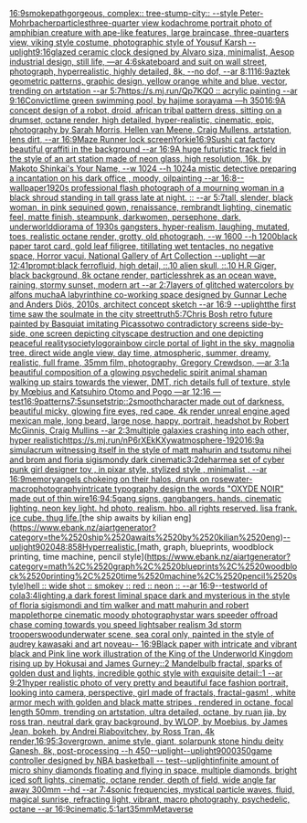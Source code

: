 [16:9](https://www.ebank.nz/aiartgenerator?category=16%3A9)[smoke](https://www.ebank.nz/aiartgenerator?category=smoke)[path](https://www.ebank.nz/aiartgenerator?category=path)[gorgeous, complex:: tree-stump-city:: --style Peter-Mohrbacher](https://www.ebank.nz/aiartgenerator?category=gorgeous%2C%2520complex%3A%3A%2520tree-stump-city%3A%3A%2520--style%2520Peter-Mohrbacher)[particles](https://www.ebank.nz/aiartgenerator?category=particles)[three-quarter view kodachrome portrait photo of amphibian creature with ape-like features, large braincase, three-quarters view, viking style costume, photographic style of Yousuf Karsh --uplight](https://www.ebank.nz/aiartgenerator?category=three-quarter%2520view%2520kodachrome%2520portrait%2520photo%2520of%2520amphibian%2520creature%2520with%2520ape-like%2520features%2C%2520large%2520braincase%2C%2520three-quarters%2520view%2C%2520viking%2520style%2520costume%2C%2520photographic%2520style%2520of%2520Yousuf%2520Karsh%2520--uplight)[9:16](https://www.ebank.nz/aiartgenerator?category=9%3A16)[glazed ceramic clock designed by Alvaro siza, minimalist, Aesop industrial design, still life, —ar 4:6](https://www.ebank.nz/aiartgenerator?category=glazed%2520ceramic%2520clock%2520designed%2520by%2520Alvaro%2520siza%2C%2520minimalist%2C%2520Aesop%2520industrial%2520design%2C%2520still%2520life%2C%2520%E2%80%94ar%25204%3A6)[skateboard and suit on wall street, photograph, hyperrealistic, highly detailed, 8k, --no dof, --ar 8:11](https://www.ebank.nz/aiartgenerator?category=skateboard%2520and%2520suit%2520on%2520wall%2520street%2C%2520photograph%2C%2520hyperrealistic%2C%2520highly%2520detailed%2C%25208k%2C%2520--no%2520dof%2C%2520--ar%25208%3A11)[16:9](https://www.ebank.nz/aiartgenerator?category=16%3A9)[aztek geometric patterns, graphic design, yellow orange white and blue, vector, trending on artstation --ar 5:7](https://www.ebank.nz/aiartgenerator?category=aztek%2520geometric%2520patterns%2C%2520graphic%2520design%2C%2520yellow%2520orange%2520white%2520and%2520blue%2C%2520vector%2C%2520trending%2520on%2520artstation%2520--ar%25205%3A7)[https://s.mj.run/Qp7KQ0  :: acrylic painting --ar 9:16](https://www.ebank.nz/aiartgenerator?category=https%3A//s.mj.run/Qp7KQ0%2520%2520%3A%3A%2520acrylic%2520painting%2520--ar%25209%3A16)[Convict](https://www.ebank.nz/aiartgenerator?category=Convict)[lime green swimming pool, by hajime sorayama —h 350](https://www.ebank.nz/aiartgenerator?category=lime%2520green%2520swimming%2520pool%2C%2520by%2520hajime%2520sorayama%2520%E2%80%94h%2520350)[16:9](https://www.ebank.nz/aiartgenerator?category=16%3A9)[A concept design of a robot, droid, african tribal pattern dress, sitting on a drumset, octane render, high detailed, hyper-realistic, cinematic, epic, photography by Sarah Morris, Hellen van Meene, Craig Mullens, artstation, lens dirt, --ar 16:9](https://www.ebank.nz/aiartgenerator?category=A%2520concept%2520design%2520of%2520a%2520robot%2C%2520droid%2C%2520african%2520tribal%2520pattern%2520dress%2C%2520sitting%2520on%2520a%2520drumset%2C%2520octane%2520render%2C%2520high%2520detailed%2C%2520hyper-realistic%2C%2520cinematic%2C%2520epic%2C%2520photography%2520by%2520Sarah%2520Morris%2C%2520Hellen%2520van%2520Meene%2C%2520Craig%2520Mullens%2C%2520artstation%2C%2520lens%2520dirt%2C%2520--ar%252016%3A9)[Maze Runner lock screen](https://www.ebank.nz/aiartgenerator?category=Maze%2520Runner%2520lock%2520screen)[Yorkie](https://www.ebank.nz/aiartgenerator?category=Yorkie)[16:9](https://www.ebank.nz/aiartgenerator?category=16%3A9)[Sushi cat factory beautiful graffiti in the background --ar 16:9](https://www.ebank.nz/aiartgenerator?category=Sushi%2520cat%2520factory%2520beautiful%2520graffiti%2520in%2520the%2520background%2520--ar%252016%3A9)[A huge futuristic track field in the style of an art station made of neon glass,  high resolution,  16k,   by Makoto Shinkai's Your Name, --w 1024 --h 1024](https://www.ebank.nz/aiartgenerator?category=A%2520huge%2520futuristic%2520track%2520field%2520in%2520the%2520style%2520of%2520an%2520art%2520station%2520made%2520of%2520neon%2520glass%2C%2520%2520high%2520resolution%2C%2520%252016k%2C%2520%2520%2520by%2520Makoto%2520Shinkai%27s%2520Your%2520Name%2C%2520--w%25201024%2520--h%25201024)[a mistic detective preparing a incantation on his dark office , moody, oilpainting --ar 16:8](https://www.ebank.nz/aiartgenerator?category=a%2520mistic%2520detective%2520preparing%2520a%2520incantation%2520on%2520his%2520dark%2520office%2520%2C%2520moody%2C%2520oilpainting%2520--ar%252016%3A8)[--wallpaper](https://www.ebank.nz/aiartgenerator?category=--wallpaper)[1920s professional flash photograph of a mourning woman in a black shroud standing in tall grass late at night. :: --ar 5:7](https://www.ebank.nz/aiartgenerator?category=1920s%2520professional%2520flash%2520photograph%2520of%2520a%2520mourning%2520woman%2520in%2520a%2520black%2520shroud%2520standing%2520in%2520tall%2520grass%2520late%2520at%2520night.%2520%3A%3A%2520--ar%25205%3A7)[tall, slender, black woman, in pink sequined gown, renaissance, rembrandt lighting, cinematic feel, matte finish, steampunk, dark](https://www.ebank.nz/aiartgenerator?category=tall%2C%2520slender%2C%2520black%2520woman%2C%2520in%2520pink%2520sequined%2520gown%2C%2520renaissance%2C%2520rembrandt%2520lighting%2C%2520cinematic%2520feel%2C%2520matte%2520finish%2C%2520steampunk%2C%2520dark)[women, persephone, dark, underworld](https://www.ebank.nz/aiartgenerator?category=women%2C%2520persephone%2C%2520dark%2C%2520underworld)[diorama of 1930s gangsters, hyper-realism, laughing, mutated, toes, realistic octane render, grotty, old photograph, --w 1600 --h 1200](https://www.ebank.nz/aiartgenerator?category=diorama%2520of%25201930s%2520gangsters%2C%2520hyper-realism%2C%2520laughing%2C%2520mutated%2C%2520toes%2C%2520realistic%2520octane%2520render%2C%2520grotty%2C%2520old%2520photograph%2C%2520--w%25201600%2520--h%25201200)[black paper tarot card, gold leaf filigree, titillating wet tentacles, no negative space, Horror vacui, National Gallery of Art Collection  --uplight —ar 12:41](https://www.ebank.nz/aiartgenerator?category=black%2520paper%2520tarot%2520card%2C%2520gold%2520leaf%2520filigree%2C%2520titillating%2520wet%2520tentacles%2C%2520no%2520negative%2520space%2C%2520Horror%2520vacui%2C%2520National%2520Gallery%2520of%2520Art%2520Collection%2520%2520--uplight%2520%E2%80%94ar%252012%3A41)[prompt:black ferrofluid, high detail, ::.10 alien skull, ::.10 H.R Giger, black background, 8k octane render, particles](https://www.ebank.nz/aiartgenerator?category=prompt%3Ablack%2520ferrofluid%2C%2520high%2520detail%2C%2520%3A%3A.10%2520alien%2520skull%2C%2520%3A%3A.10%2520H.R%2520Giger%2C%2520black%2520background%2C%25208k%2520octane%2520render%2C%2520particles)[shrek as an ocean wave, raining, stormy sunset, modern art --ar 2:7](https://www.ebank.nz/aiartgenerator?category=shrek%2520as%2520an%2520ocean%2520wave%2C%2520raining%2C%2520stormy%2520sunset%2C%2520modern%2520art%2520--ar%25202%3A7)[layers of glitched watercolors by alfons mucha](https://www.ebank.nz/aiartgenerator?category=layers%2520of%2520glitched%2520watercolors%2520by%2520alfons%2520mucha)[A labyrinthine co-working space designed by Gunnar Leche and Anders Diös, 2010s, architect concept sketch --ar 16:9 --uplight](https://www.ebank.nz/aiartgenerator?category=A%2520labyrinthine%2520co-working%2520space%2520designed%2520by%2520Gunnar%2520Leche%2520and%2520Anders%2520Di%C3%B6s%2C%25202010s%2C%2520architect%2520concept%2520sketch%2520--ar%252016%3A9%2520--uplight)[the first time saw the soulmate in the city street](https://www.ebank.nz/aiartgenerator?category=the%2520first%2520time%2520saw%2520the%2520soulmate%2520in%2520the%2520city%2520street)[truth](https://www.ebank.nz/aiartgenerator?category=truth)[5:7](https://www.ebank.nz/aiartgenerator?category=5%3A7)[Chris Bosh retro future painted by Basquiat imitating Picasso](https://www.ebank.nz/aiartgenerator?category=Chris%2520Bosh%2520retro%2520future%2520painted%2520by%2520Basquiat%2520imitating%2520Picasso)[two contradictory screens side-by-side, one screen depicting cityscape destruction and one depicting peaceful reality](https://www.ebank.nz/aiartgenerator?category=two%2520contradictory%2520screens%2520side-by-side%2C%2520one%2520screen%2520depicting%2520cityscape%2520destruction%2520and%2520one%2520depicting%2520peaceful%2520reality)[society](https://www.ebank.nz/aiartgenerator?category=society)[logo](https://www.ebank.nz/aiartgenerator?category=logo)[rainbow circle portal of light in the sky, magnolia tree, direct wide angle view, day time, atmospheric, summer, dreamy, realistic, full frame, 35mm film, photography, Gregory Crewdson, —ar 3:1](https://www.ebank.nz/aiartgenerator?category=rainbow%2520circle%2520portal%2520of%2520light%2520in%2520the%2520sky%2C%2520magnolia%2520tree%2C%2520direct%2520wide%2520angle%2520view%2C%2520day%2520time%2C%2520atmospheric%2C%2520summer%2C%2520dreamy%2C%2520realistic%2C%2520full%2520frame%2C%252035mm%2520film%2C%2520photography%2C%2520Gregory%2520Crewdson%2C%2520%E2%80%94ar%25203%3A1)[a beautiful composition of a glowing psychedelic spirit animal shaman walking up stairs towards the viewer, DMT,  rich details full of texture, style by Mœbius and Katsuhiro Otomo and Pogo —ar 12:16 —test](https://www.ebank.nz/aiartgenerator?category=a%2520beautiful%2520composition%2520of%2520a%2520glowing%2520psychedelic%2520spirit%2520animal%2520shaman%2520walking%2520up%2520stairs%2520towards%2520the%2520viewer%2C%2520DMT%2C%2520%2520rich%2520details%2520full%2520of%2520texture%2C%2520style%2520by%2520M%C5%93bius%2520and%2520Katsuhiro%2520Otomo%2520and%2520Pogo%2520%E2%80%94ar%252012%3A16%2520%E2%80%94test)[16:9](https://www.ebank.nz/aiartgenerator?category=16%3A9)[patterns](https://www.ebank.nz/aiartgenerator?category=patterns)[7:5](https://www.ebank.nz/aiartgenerator?category=7%3A5)[sunset](https://www.ebank.nz/aiartgenerator?category=sunset)[strip::2](https://www.ebank.nz/aiartgenerator?category=strip%3A%3A2)[smooth](https://www.ebank.nz/aiartgenerator?category=smooth)[character made out of darkness, beautiful micky, glowing fire eyes, red cape, 4k render unreal engine,](https://www.ebank.nz/aiartgenerator?category=character%2520made%2520out%2520of%2520darkness%2C%2520beautiful%2520micky%2C%2520glowing%2520fire%2520eyes%2C%2520red%2520cape%2C%25204k%2520render%2520unreal%2520engine%2C)[aged mexican male, long beard, large nose, happy, portrait, headshot by Robert McGinnis, Craig Mullins --ar 2:3](https://www.ebank.nz/aiartgenerator?category=aged%2520mexican%2520male%2C%2520long%2520beard%2C%2520large%2520nose%2C%2520happy%2C%2520portrait%2C%2520headshot%2520by%2520Robert%2520McGinnis%2C%2520Craig%2520Mullins%2520--ar%25202%3A3)[multiple galaxies crashing into each other, hyper realistic](https://www.ebank.nz/aiartgenerator?category=multiple%2520galaxies%2520crashing%2520into%2520each%2520other%2C%2520hyper%2520realistic)[<https://s.mj.run/nP6rXEkKXyw>](https://www.ebank.nz/aiartgenerator?category=%3Chttps%3A//s.mj.run/nP6rXEkKXyw%3E)[atmosphere](https://www.ebank.nz/aiartgenerator?category=atmosphere)[-](https://www.ebank.nz/aiartgenerator?category=-)[1920](https://www.ebank.nz/aiartgenerator?category=1920)[16:9](https://www.ebank.nz/aiartgenerator?category=16%3A9)[a simulacrum witnessing itself in the style of matt mahurin and tsutomu nihei and brom and floria sigismondy dark cinematic](https://www.ebank.nz/aiartgenerator?category=a%2520simulacrum%2520witnessing%2520itself%2520in%2520the%2520style%2520of%2520matt%2520mahurin%2520and%2520tsutomu%2520nihei%2520and%2520brom%2520and%2520floria%2520sigismondy%2520dark%2520cinematic)[3:2](https://www.ebank.nz/aiartgenerator?category=3%3A2)[deharme](https://www.ebank.nz/aiartgenerator?category=deharme)[a set of cyber punk  girl designer toy , in pixar style, stylized style , minimalist , --ar 16:9](https://www.ebank.nz/aiartgenerator?category=a%2520set%2520of%2520cyber%2520punk%2520%2520girl%2520designer%2520toy%2520%2C%2520in%2520pixar%2520style%2C%2520stylized%2520style%2520%2C%2520minimalist%2520%2C%2520--ar%252016%3A9)[memory](https://www.ebank.nz/aiartgenerator?category=memory)[angels chokeing on their halos, drunk on rosewater](https://www.ebank.nz/aiartgenerator?category=angels%2520chokeing%2520on%2520their%2520halos%2C%2520drunk%2520on%2520rosewater)[-](https://www.ebank.nz/aiartgenerator?category=-)[macrophotography](https://www.ebank.nz/aiartgenerator?category=macrophotography)[intricate typography design the words "OXYDE NOIR" made out of thin wire](https://www.ebank.nz/aiartgenerator?category=intricate%2520typography%2520design%2520the%2520words%2520%22OXYDE%2520NOIR%22%2520made%2520out%2520of%2520thin%2520wire)[16:9](https://www.ebank.nz/aiartgenerator?category=16%3A9)[4:5](https://www.ebank.nz/aiartgenerator?category=4%3A5)[gang signs, gangbangers. hands. cinematic lighting. neon key light. hd photo, realism. hbo. all rights reserved. lisa frank. ice cube. thug life.](https://www.ebank.nz/aiartgenerator?category=gang%2520signs%2C%2520gangbangers.%2520hands.%2520cinematic%2520lighting.%2520neon%2520key%2520light.%2520hd%2520photo%2C%2520realism.%2520hbo.%2520all%2520rights%2520reserved.%2520lisa%2520frank.%2520ice%2520cube.%2520thug%2520life.)[the ship awaits by kilian eng](https://www.ebank.nz/aiartgenerator?category=the%2520ship%2520awaits%2520by%2520kilian%2520eng)[--uplight](https://www.ebank.nz/aiartgenerator?category=--uplight)[90](https://www.ebank.nz/aiartgenerator?category=90)[2048:858](https://www.ebank.nz/aiartgenerator?category=2048%3A858)[Hyperrealistic.](https://www.ebank.nz/aiartgenerator?category=Hyperrealistic.)[math, graph, blueprints, woodblock printing, time machine, pencil style](https://www.ebank.nz/aiartgenerator?category=math%2C%2520graph%2C%2520blueprints%2C%2520woodblock%2520printing%2C%2520time%2520machine%2C%2520pencil%2520style)[hell :: wide shot :: smokey :: red :: neon :: --ar 16:9](https://www.ebank.nz/aiartgenerator?category=hell%2520%3A%3A%2520wide%2520shot%2520%3A%3A%2520smokey%2520%3A%3A%2520red%2520%3A%3A%2520neon%2520%3A%3A%2520--ar%252016%3A9)[--test](https://www.ebank.nz/aiartgenerator?category=--test)[world of cola](https://www.ebank.nz/aiartgenerator?category=world%2520of%2520cola)[3:4](https://www.ebank.nz/aiartgenerator?category=3%3A4)[lighting,](https://www.ebank.nz/aiartgenerator?category=lighting%2C)[a dark forest liminal space dark and mysterious in the style of floria sigismondi and tim walker and matt mahurin and robert mapplethorpe cinematic moody photography](https://www.ebank.nz/aiartgenerator?category=a%2520dark%2520forest%2520liminal%2520space%2520dark%2520and%2520mysterious%2520in%2520the%2520style%2520of%2520floria%2520sigismondi%2520and%2520tim%2520walker%2520and%2520matt%2520mahurin%2520and%2520robert%2520mapplethorpe%2520cinematic%2520moody%2520photography)[star wars speeder offroad chase coming towards you speed lightsaber realism 3d storm troopers](https://www.ebank.nz/aiartgenerator?category=star%2520wars%2520speeder%2520offroad%2520chase%2520coming%2520towards%2520you%2520speed%2520lightsaber%2520realism%25203d%2520storm%2520troopers)[wood](https://www.ebank.nz/aiartgenerator?category=wood)[underwater scene, sea coral only, painted in the style of audrey kawasaki and art noveau-- 16:9](https://www.ebank.nz/aiartgenerator?category=underwater%2520scene%2C%2520sea%2520coral%2520only%2C%2520painted%2520in%2520the%2520style%2520of%2520audrey%2520kawasaki%2520and%2520art%2520noveau--%252016%3A9)[Black paper with intricate and vibrant black and Pink line work illustration of the King of the Underworld Kingdom rising up by Hokusai and James Gurney::2  Mandelbulb fractal, sparks of golden dust and lights, incredible gothic style with exquisite detail::1 --ar 9:21](https://www.ebank.nz/aiartgenerator?category=Black%2520paper%2520with%2520intricate%2520and%2520vibrant%2520black%2520and%2520Pink%2520line%2520work%2520illustration%2520of%2520the%2520King%2520of%2520the%2520Underworld%2520Kingdom%2520rising%2520up%2520by%2520Hokusai%2520and%2520James%2520Gurney%3A%3A2%2520%2520Mandelbulb%2520fractal%2C%2520sparks%2520of%2520golden%2520dust%2520and%2520lights%2C%2520incredible%2520gothic%2520style%2520with%2520exquisite%2520detail%3A%3A1%2520--ar%25209%3A21)[hyper realistic photo of very pretty and beautiful face fashion portrait, looking into camera, perspective, girl made of fractals, fractal-gasm! , white armor mech with golden and black matte stripes , rendered in octane, focal length 50mm, trending on artstation, ultra detailed, octane, by ruan jia, by ross tran, neutral dark gray background, by WLOP, by Moebius, by James Jean, bokeh, by Andrei Riabovitchev, by Ross Tran, 4k render,](https://www.ebank.nz/aiartgenerator?category=hyper%2520realistic%2520photo%2520of%2520very%2520pretty%2520and%2520beautiful%2520face%2520fashion%2520portrait%2C%2520looking%2520into%2520camera%2C%2520perspective%2C%2520girl%2520made%2520of%2520fractals%2C%2520fractal-gasm%21%2520%2C%2520white%2520armor%2520mech%2520with%2520golden%2520and%2520black%2520matte%2520stripes%2520%2C%2520rendered%2520in%2520octane%2C%2520focal%2520length%252050mm%2C%2520trending%2520on%2520artstation%2C%2520ultra%2520detailed%2C%2520octane%2C%2520by%2520ruan%2520jia%2C%2520by%2520ross%2520tran%2C%2520neutral%2520dark%2520gray%2520background%2C%2520by%2520WLOP%2C%2520by%2520Moebius%2C%2520by%2520James%2520Jean%2C%2520bokeh%2C%2520by%2520Andrei%2520Riabovitchev%2C%2520by%2520Ross%2520Tran%2C%25204k%2520render%2C)[16:9](https://www.ebank.nz/aiartgenerator?category=16%3A9)[5:3](https://www.ebank.nz/aiartgenerator?category=5%3A3)[overgrown, anime style, giant, solarpunk stone hindu deity Ganesh, 8k, post-processing  --h 450](https://www.ebank.nz/aiartgenerator?category=overgrown%2C%2520anime%2520style%2C%2520giant%2C%2520solarpunk%2520stone%2520hindu%2520deity%2520Ganesh%2C%25208k%2C%2520post-processing%2520%2520--h%2520450)[--uplight](https://www.ebank.nz/aiartgenerator?category=--uplight)[--uplight](https://www.ebank.nz/aiartgenerator?category=--uplight)[9000](https://www.ebank.nz/aiartgenerator?category=9000)[350](https://www.ebank.nz/aiartgenerator?category=350)[game controller designed by NBA basketball -- test](https://www.ebank.nz/aiartgenerator?category=game%2520controller%2520designed%2520by%2520NBA%2520basketball%2520--%2520test)[--uplight](https://www.ebank.nz/aiartgenerator?category=--uplight)[infinite amount of micro shiny diamonds floating and flying in space, multiple diamonds, bright iced soft lights, cinematic, octane render, depth of field, wide angle far away 300mm --hd --ar 7:4](https://www.ebank.nz/aiartgenerator?category=infinite%2520amount%2520of%2520micro%2520shiny%2520diamonds%2520floating%2520and%2520flying%2520in%2520space%2C%2520multiple%2520diamonds%2C%2520bright%2520iced%2520soft%2520lights%2C%2520cinematic%2C%2520octane%2520render%2C%2520depth%2520of%2520field%2C%2520wide%2520angle%2520far%2520away%2520300mm%2520--hd%2520--ar%25207%3A4)[sonic frequencies, mystical particle waves, fluid, magical sunrise, refracting light, vibrant, macro photography, psychedelic, octane --ar 16:9](https://www.ebank.nz/aiartgenerator?category=sonic%2520frequencies%2C%2520mystical%2520particle%2520waves%2C%2520fluid%2C%2520magical%2520sunrise%2C%2520refracting%2520light%2C%2520vibrant%2C%2520macro%2520photography%2C%2520psychedelic%2C%2520octane%2520--ar%252016%3A9)[cinematic,](https://www.ebank.nz/aiartgenerator?category=cinematic%2C)[5:1](https://www.ebank.nz/aiartgenerator?category=5%3A1)[art](https://www.ebank.nz/aiartgenerator?category=art)[35mm](https://www.ebank.nz/aiartgenerator?category=35mm)[Metaverse](https://www.ebank.nz/aiartgenerator?category=Metaverse)